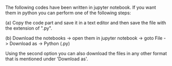 The following codes have been written in jupyter notebook. If you want them in python you can perform one of the following steps:

(a) Copy the code part and save it in a text editor and then save the file with the extension of ".py".

(b) Download the notebooks -> open them in jupyter notebook -> goto File -> Download as -> Python (.py)

Using the second option you can also download the files in any other format that is mentioned under 'Download as'.
